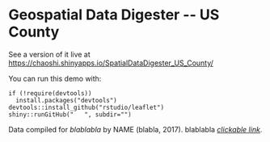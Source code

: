 # Geospatial Data Digester -- US County

See a version of it live at https://chaoshi.shinyapps.io/SpatialDataDigester_US_County/

You can run this demo with:
```
if (!require(devtools))
  install.packages("devtools")
devtools::install_github("rstudio/leaflet")
shiny::runGitHub("   ", subdir="")
```

Data compiled for _blablabla_ by NAME (blabla, 2017). blablabla _[clickable link](http://google.com)_. 
